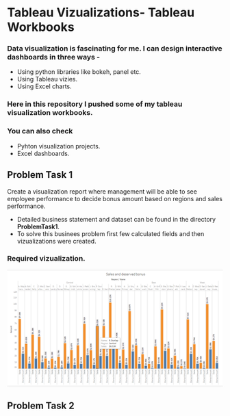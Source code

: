 # Tableau Vizualizations- Tableau Workbooks
### Data visualization is fascinating for me. I can design interactive dashboards in three ways -
- Using python libraries like bokeh, panel etc.
- Using Tableau vizies.
- Using Excel charts.
### Here in this repository I pushed some of my tableau visualization workbooks. 
### You can also check
- Pyhton visualization projects.
- Excel dashboards.

## Problem Task 1
Create a visualization report where management will be able to see employee performance to decide bonus amount based on regions and sales performance.
- Detailed business statement and dataset can be found in the directory **ProblemTask1**. 
- To solve this businees problem first few calculated fields and then vizualizations were created. 
### Required vizualization.
![Result](https://github.com/shakhscode/TableauWorkBooks/blob/main/ProblemTask1/viz1.png)

## Problem Task 2


